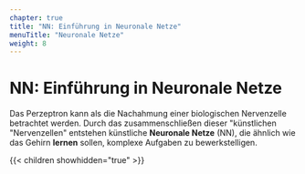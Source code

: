 ```yaml
---
chapter: true
title: "NN: Einführung in Neuronale Netze"
menuTitle: "Neuronale Netze"
weight: 8
---
```



# NN: Einführung in Neuronale Netze

Das Perzeptron kann als die Nachahmung einer biologischen Nervenzelle betrachtet werden. Durch das zusammenschließen dieser "künstlichen "Nervenzellen" entstehen künstliche **Neuronale Netze** (NN), die ähnlich wie das Gehirn **lernen** sollen, komplexe Aufgaben zu bewerkstelligen. 


{{< children showhidden="true" >}}
